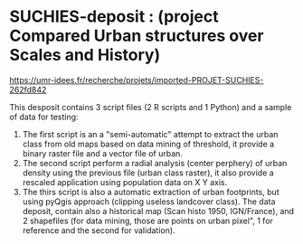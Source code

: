 # SUCHIES-deposit   :  (project Compared Urban structures over Scales and History)
https://umr-idees.fr/recherche/projets/imported-PROJET-SUCHIES-262fd842 

This desposit contains 3 script files (2 R scripts and 1 Python) and a sample of data for testing:
1) The first script is an a "semi-automatic" attempt to extract the urban class from old maps based on data mining of threshold, it provide a binary raster file and a vector file of urban.
2) The second script perform a radial analysis (center perphery) of urban density using the previous file (urban class raster), it also provide a rescaled application using population data on X Y axis.
3) The thirs script is also a automatic extraction of urban footprints, but using pyQgis approach (clipping useless landcover class).
The data deposit, contain also a historical map (Scan histo 1950, IGN/France), and 2 shapefiles (for data mining, those are points on urban pixel", 1 for reference and the second for validation). 

